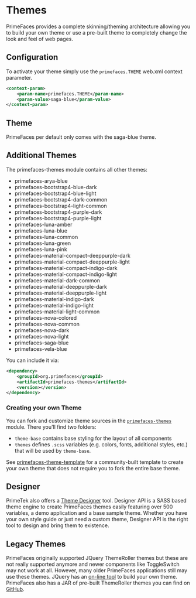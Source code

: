 # Themes

PrimeFaces provides a complete skinning/theming architecture allowing you to build your own theme or use a pre-built
theme to completely change the look and feel of web pages.

## Configuration

To activate your theme simply use the `primefaces.THEME`  web.xml context parameter.

```xml
<context-param>
    <param-name>primefaces.THEME</param-name>
    <param-value>saga-blue</param-value>
</context-param>
```


## Theme

PrimeFaces per default only comes with the saga-blue theme.


## Additional Themes

The primefaces-themes module contains all other themes:

- primefaces-arya-blue
- primefaces-bootstrap4-blue-dark
- primefaces-bootstrap4-blue-light
- primefaces-bootstrap4-dark-common
- primefaces-bootstrap4-light-common
- primefaces-bootstrap4-purple-dark
- primefaces-bootstrap4-purple-light
- primefaces-luna-amber
- primefaces-luna-blue
- primefaces-luna-common
- primefaces-luna-green
- primefaces-luna-pink
- primefaces-material-compact-deeppurple-dark
- primefaces-material-compact-deeppurple-light
- primefaces-material-compact-indigo-dark
- primefaces-material-compact-indigo-light
- primefaces-material-dark-common
- primefaces-material-deeppurple-dark
- primefaces-material-deeppurple-light
- primefaces-material-indigo-dark
- primefaces-material-indigo-light
- primefaces-material-light-common
- primefaces-nova-colored
- primefaces-nova-common
- primefaces-nova-dark
- primefaces-nova-light
- primefaces-saga-blue
- primefaces-vela-blue

You can include it via:

```xml
<dependency>
    <groupId>org.primefaces</groupId>
    <artifactId>primefaces-themes</artifactId>
    <version></version>
</dependency>
```

### Creating your own Theme
You can fork and customize theme sources in the [`primefaces-themes`](https://github.com/primefaces/primefaces/tree/master/primefaces-themes) module. There you'll find two folders:
* `theme-base` contains base styling for the layout of all components
* `themes` defines `.scss` variables (e.g. colors, fonts, additional styles, etc.) that will be used by `theme-base`.

See [primefaces-theme-template](https://github.com/jungm/primefaces-theme-template) for a community-built template to create your own theme that does not require you to fork the entire base theme.

## Designer

PrimeTek also offers a [Theme Designer](https://www.primefaces.org/designer/primefaces) tool. 
Designer API is a SASS based theme engine to create PrimeFaces themes easily featuring over 500 variables, 
a demo application and a base sample theme. Whether you have your own style guide or just need a custom theme, 
Designer API is the right tool to design and bring them to existence.

## Legacy Themes

PrimeFaces originally supported JQuery ThemeRoller themes but these are not really supported anymore and newer components like ToggleSwitch may not work at all.
However, many older PrimeFaces applications still may use these themes. JQuery has an [on-line tool](https://jqueryui.com/themeroller/) to build your own theme.
PrimeFaces also has a JAR of pre-built ThemeRoller themes you can find on [GitHub](https://github.com/primefaces/themes).
